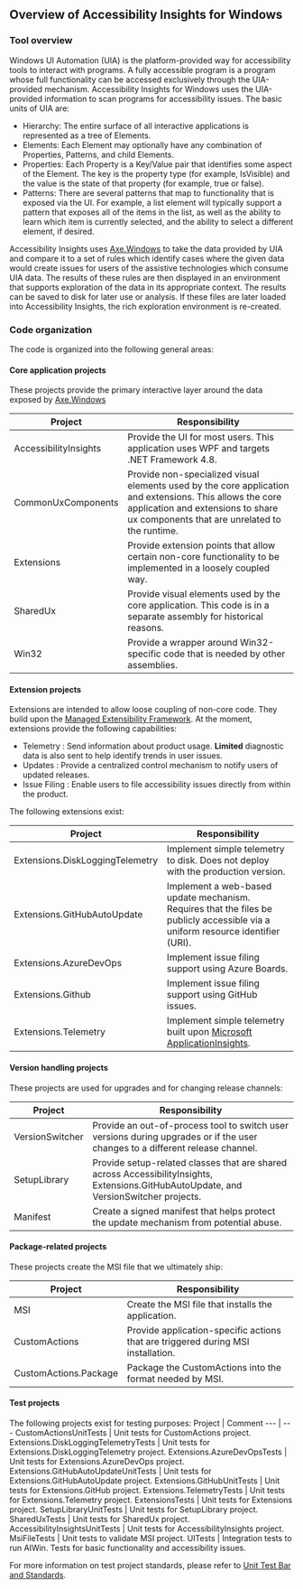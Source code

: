## Overview of Accessibility Insights for Windows

### Tool overview
Windows UI Automation (UIA) is the platform-provided way for accessibility tools to interact with programs. A fully accessible program is a program whose full functionality can be accessed exclusively through the UIA-provided mechanism. Accessibility Insights for Windows uses the UIA-provided information to scan programs for accessibility issues. The basic units of UIA are:

- Hierarchy: The entire surface of all interactive applications is represented as a tree of Elements.
- Elements: Each Element may optionally have any combination of Properties, Patterns, and child Elements.
- Properties: Each Property is a Key/Value pair that identifies some aspect of the Element. The key is the property type (for example, IsVisible) and the value is the state of that property (for example, true or false).
- Patterns: There are several patterns that map to functionality that is exposed via the UI. For example, a list element will typically support a pattern that exposes all of the items in the list, as well as the ability to learn which item is currently selected, and the ability to select a different element, if desired.

Accessibility Insights uses [Axe.Windows](https://www.nuget.org/packages/Axe.Windows) to take the data provided by UIA and compare it to a set of rules which identify cases where the given data would create issues for users of the assistive technologies which consume UIA data. The results of these rules are then displayed in an environment that supports exploration of the data in its appropriate context. The results can be saved to disk for later use or analysis. If these files are later loaded into Accessibility Insights, the rich exploration environment is re-created.

### Code organization
The code is organized into the following general areas:

#### Core application projects
These projects provide the primary interactive layer around the data exposed by [Axe.Windows](https://www.nuget.org/packages/Axe.Windows)

Project | Responsibility
--- | ---
AccessibilityInsights | Provide the UI for most users. This application uses WPF and targets .NET Framework 4.8.
CommonUxComponents | Provide non-specialized visual elements used by the core application and extensions. This allows the core application and extensions to share ux components that are unrelated to the runtime.
Extensions | Provide extension points that allow certain non-core functionality to be implemented in a loosely coupled way.
SharedUx | Provide visual elements used by the core application. This code is in a separate assembly for historical reasons.
Win32 | Provide a wrapper around Win32-specific code that is needed by other assemblies.

#### Extension projects
Extensions are intended to allow loose coupling of non-core code. They build upon the [Managed Extensibility Framework](https://docs.microsoft.com/en-us/dotnet/framework/mef/). At the moment, extensions provide the following capabilities:

- Telemetry : Send information about product usage. **Limited** diagnostic data is also sent to help identify trends in user issues.
- Updates : Provide a centralized control mechanism to notify users of updated releases.
- Issue Filing : Enable users to file accessibility issues directly from within the product.

The following extensions exist:

Project | Responsibility
--- | ---
Extensions.DiskLoggingTelemetry | Implement simple telemetry to disk. Does not deploy with the production version.
Extensions.GitHubAutoUpdate | Implement a web-based update mechanism. Requires that the files be publicly accessible via a uniform resource identifier (URI).
Extensions.AzureDevOps | Implement issue filing support using Azure Boards.
Extensions.Github | Implement issue filing support using GitHub issues.
Extensions.Telemetry | Implement simple telemetry built upon [Microsoft ApplicationInsights](https://www.nuget.org/packages/Microsoft.ApplicationInsights).

#### Version handling projects
These projects are used for upgrades and for changing release channels:

Project | Responsibility
--- | ---
VersionSwitcher | Provide an out-of-process tool to switch user versions during upgrades or if the user changes to a different release channel.
SetupLibrary | Provide setup-related classes that are shared across AccessibilityInsights, Extensions.GitHubAutoUpdate, and VersionSwitcher projects.
Manifest | Create a signed manifest that helps protect the update mechanism from potential abuse.

#### Package-related projects
These projects create the MSI file that we ultimately ship:

Project | Responsibility
--- | ---
MSI | Create the MSI file that installs the application.
CustomActions | Provide application-specific actions that are triggered during MSI installation.
CustomActions.Package | Package the CustomActions into the format needed by MSI.

#### Test projects
The following projects exist for testing purposes:
Project | Comment
--- | ---
CustomActionsUnitTests | Unit tests for CustomActions project.
Extensions.DiskLoggingTelemetryTests | Unit tests for Extensions.DiskLoggingTelemetry project.
Extensions.AzureDevOpsTests | Unit tests for Extensions.AzureDevOps project.
Extensions.GitHubAutoUpdateUnitTests | Unit tests for Extensions.GitHubAutoUpdate project.
Extensions.GitHubUnitTests | Unit tests for Extensions.GitHub project.
Extensions.TelemetryTests | Unit tests for Extensions.Telemetry project.
ExtensionsTests | Unit tests for Extensions project.
SetupLibraryUnitTests | Unit tests for SetupLibrary project.
SharedUxTests | Unit tests for SharedUx project.
AccessibilityInsightsUnitTests | Unit tests for AccessibilityInsights project.
MsiFileTests | Unit tests to validate MSI project.
UITests | Integration tests to run AIWin. Tests for basic functionality and accessibility issues.

For more information on test project standards, please refer to [Unit Test Bar and Standards](UnitTestBarAndStandards.md).